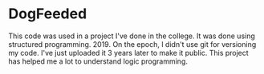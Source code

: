 # DogFeeded
This code was used in a project I've done in the college. It was done using structured programming. 2019.
On the epoch, I didn't use git for versioning my code. I've just uploaded it 3 years later to make it public. This project has helped me a lot to understand logic programming.

